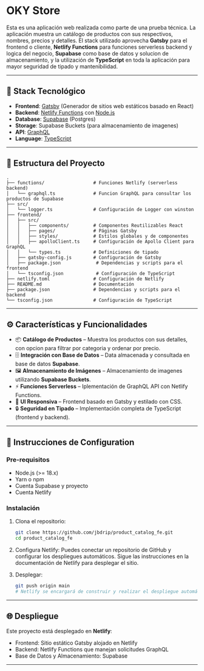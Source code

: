 # OKY Store

Esta es una aplicación web realizada como parte de una prueba técnica. La aplicación muestra un catálogo de productos con sus respectivos, nombres, precios y detalles. El stack utilizado aprovecha **Gatsby** para el frontend o cliente, **Netlify Functions** para funciones serverless backend y logica del negocio, **Supabase** como base de datos y solucion de almacenamiento, y la utilización de **TypeScript** en toda la aplicación para mayor seguridad de tipado y mantenibilidad.

---

## 🚀 Stack Tecnológico

- **Frontend**: [Gatsby](https://www.gatsbyjs.com/) (Generador de sitios web estáticos basado en React)
- **Backend**: [Netlify Functions](https://docs.netlify.com/functions/overview/) con [Node.js](https://nodejs.org/)
- **Database**: [Supabase](https://supabase.com/) (Postgres)
- **Storage**: Supabase Buckets (para almacenamiento de imagenes)
- **API**: [GraphQL](https://graphql.org/)
- **Language**: [TypeScript](https://www.typescriptlang.org/)

---

## 📂 Estructura del Proyecto

```plaintext
.
├── functions/                  # Funciones Netlify (serverless backend)
│   └── graphql.ts              # Funcion GraphQL para consultar los productos de Supabase
├── src/
│   └── logger.ts               # Configuración de Logger con winston
├── frontend/
│   ├── src/
│   │   ├── components/         # Componentes Reutilizables React
│   │   ├── pages/              # Páginas Gatsby
│   │   ├── styles/             # Estilos globales y de componentes
│   │   ├── apolloClient.ts     # Configuración de Apollo Client para GraphQL
│   │   └── types.ts            # Definiciones de tipado
│   ├── gatsby-config.js        # Configuración de Gatsby
│   ├── package.json             # Dependencias y scripts para el frontend
│   └── tsconfig.json            # Configuración de TypeScript
├── netlify.toml                # Configuración de Netlify
├── README.md                   # Documentación
├── package.json                # Dependencias y scripts para el backend
└── tsconfig.json               # Configuración de TypeScript
```

---

## ⚙️ Características y Funcionalidades

- 📦 **Catálogo de Productos** – Muestra los productos con sus detalles, con opcion para filtrar por categoria y ordenar por precio.
- 🗄️ **Integración con Base de Datos** – Data almacenada y consultada en base de datos **Supabase**.
- 🖼️ **Almacenamiento de Imágenes** – Almacenamiento de imagenes utilizando **Supabase Buckets**.
- ⚡ **Funciones Serverless** – Iplementación de GraphQL API con Netlify Functions.
- 🎨 **UI Responsiva** – Frontend basado en Gatsby y estilado con CSS.
- 🔒 **Seguridad en Tipado** – Implementación completa de TypeScript (frontend y backend).

---

## 🔧 Instrucciones de Configuration

### Pre-requisitos
- Node.js (>= 18.x)
- Yarn o npm
- Cuenta Supabase y proyecto
- Cuenta Netlify

### Instalación

1. Clona el repositorio:
   ```bash
   git clone https://github.com/jbdrip/product_catalog_fe.git
   cd product_catalog_fe
   ```

2. Configura Netlify:
   Puedes conectar un repositorio de GitHub y configurar los despliegues automáticos. Sigue las instrucciones en la documentación de Netlify para desplegar el sitio.

3. Desplegar:
   ```bash
   git push origin main
   # Netlify se encargará de construir y realizar el despliegue automáticamente.
   ```

---

## 🌐 Despliegue

Este proyecto está desplegado en **Netlify**:
- Frontend: Sitio estático Gatsby alojado en Netlify
- Backend: Netlify Functions que manejan solicitudes GraphQL
- Base de Datos y Almacenamiento: Supabase

---